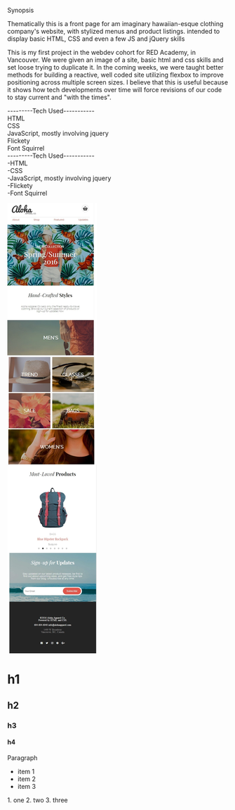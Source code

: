 Synopsis

  Thematically this is a front page for am imaginary hawaiian-esque clothing company's website, with stylized menus and product listings. intended to display basic HTML, CSS and even a few JS and jQuery skills


This is my first project in the webdev cohort for RED Academy, in Vancouver. We were given an image of a site, basic html and css skills and set loose trying to duplicate it. In the coming weeks, we were taught better methods for building a reactive, well coded site utilizing flexbox to improve positioning across multiple screen sizes. I believe that this is useful because it shows how tech developments over time will force revisions of our code to stay current and "with the times". 

---------Tech Used-----------<br>
HTML<br>
CSS<br>
JavaScript, mostly involving jquery<br>
Flickety<br>
Font Squirrel<br>
---------Tech Used-----------<br/>
-HTML<br/>
-CSS<br/>
-JavaScript, mostly involving jquery<br/>
-Flickety<br/>
-Font Squirrel<br/>


<img src="screenshot.jpg">



# h1
## h2
### h3
#### h4

Paragraph

- item 1
- item 2
- item 3

<div>
1. one
2. two
3. three
</div>

